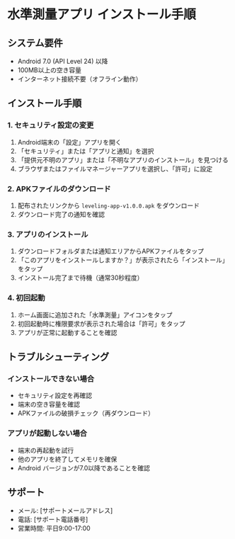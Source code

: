 # 水準測量アプリ インストール手順

## システム要件
- Android 7.0 (API Level 24) 以降
- 100MB以上の空き容量
- インターネット接続不要（オフライン動作）

## インストール手順

### 1. セキュリティ設定の変更
1. Android端末の「設定」アプリを開く
2. 「セキュリティ」または「アプリと通知」を選択
3. 「提供元不明のアプリ」または「不明なアプリのインストール」を見つける
4. ブラウザまたはファイルマネージャーアプリを選択し、「許可」に設定

### 2. APKファイルのダウンロード
1. 配布されたリンクから `leveling-app-v1.0.0.apk` をダウンロード
2. ダウンロード完了の通知を確認

### 3. アプリのインストール
1. ダウンロードフォルダまたは通知エリアからAPKファイルをタップ
2. 「このアプリをインストールしますか？」が表示されたら「インストール」をタップ
3. インストール完了まで待機（通常30秒程度）

### 4. 初回起動
1. ホーム画面に追加された「水準測量」アイコンをタップ
2. 初回起動時に権限要求が表示された場合は「許可」をタップ
3. アプリが正常に起動することを確認

## トラブルシューティング

### インストールできない場合
- セキュリティ設定を再確認
- 端末の空き容量を確認
- APKファイルの破損チェック（再ダウンロード）

### アプリが起動しない場合
- 端末の再起動を試行
- 他のアプリを終了してメモリを確保
- Android バージョンが7.0以降であることを確認

## サポート
- メール: [サポートメールアドレス]
- 電話: [サポート電話番号]
- 営業時間: 平日9:00-17:00